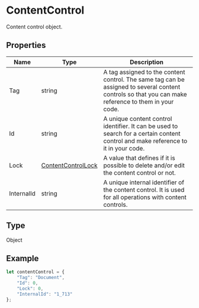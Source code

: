 # ContentControl

Content control object.

## Properties

| Name | Type | Description |
| ---- | ---- | ----------- |
| Tag | string | A tag assigned to the content control. The same tag can be assigned to several content controls so that you can make reference to them in your code. |
| Id | string | A unique content control identifier. It can be used to search for a certain content control and make reference to it in your code. |
| Lock | [ContentControlLock](../Enumeration/ContentControlLock.md) | A value that defines if it is possible to delete and/or edit the content control or not. |
| InternalId | string | A unique internal identifier of the content control. It is used for all operations with content controls. |
## Type

Object



## Example

```javascript editor-docx
let contentControl = {
    "Tag": "Document",
    "Id": 0,
    "Lock": 0,
    "InternalId": "1_713"
};
```
